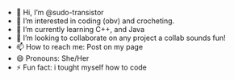 - 👋 Hi, I’m @sudo-transistor
- 👀 I’m interested in coding (obv) and crocheting.
- 🌱 I’m currently learning C++, and Java
- 💞️ I’m looking to collaborate on any project a collab sounds fun! 
- 📫 How to reach me: Post on my page
- 😄 Pronouns: She/Her
- ⚡ Fun fact: i tought myself how to code

<!---
sudo-transistor/sudo-transistor is a ✨ special ✨ repository because its `README.md` (this file) appears on your GitHub profile.
You can click the Preview link to take a look at your changes.
--->
